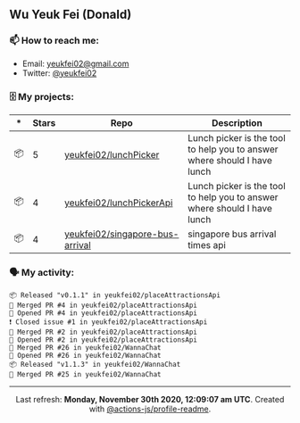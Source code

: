 ## Wu Yeuk Fei (Donald)

### 📫 How to reach me:

- Email: [yeukfei02@gmail.com](yeukfei02@gmail.com)
- Twitter: [@yeukfei02](https://twitter.com/yeukfei02)

### 🗄 My projects:

|*|Stars|Repo|Description|
|---|---|---|---|
| 📦 | 5 | [yeukfei02/lunchPicker](https://github.com/yeukfei02/lunchPicker) | Lunch picker is the tool to help you to answer where should I have lunch |
| 📦 | 4 | [yeukfei02/lunchPickerApi](https://github.com/yeukfei02/lunchPickerApi) | Lunch picker is the tool to help you to answer where should I have lunch |
| 📦 | 4 | [yeukfei02/singapore-bus-arrival](https://github.com/yeukfei02/singapore-bus-arrival) | singapore bus arrival times api |

### 🗣 My activity:

```
📦 Released "v0.1.1" in yeukfei02/placeAttractionsApi
🎉 Merged PR #4 in yeukfei02/placeAttractionsApi
💪 Opened PR #4 in yeukfei02/placeAttractionsApi
❗️ Closed issue #1 in yeukfei02/placeAttractionsApi
🎉 Merged PR #2 in yeukfei02/placeAttractionsApi
💪 Opened PR #2 in yeukfei02/placeAttractionsApi
🎉 Merged PR #26 in yeukfei02/WannaChat
💪 Opened PR #26 in yeukfei02/WannaChat
📦 Released "v1.1.3" in yeukfei02/WannaChat
🎉 Merged PR #25 in yeukfei02/WannaChat
```

<!-- <img src="https://github-readme-stats.vercel.app/api?username=yeukfei02&show_icons=true&count_private=true&theme=radical" />

<img src="https://github-readme-stats.vercel.app/api/top-langs/?username=yeukfei02&theme=radical" /> -->

---

<p align="center">Last refresh: <b>Monday, November 30th 2020, 12:09:07 am UTC</b>. Created with <a href=https://github.com/marketplace/actions/profile-readme>@actions-js/profile-readme</a>.</p>
